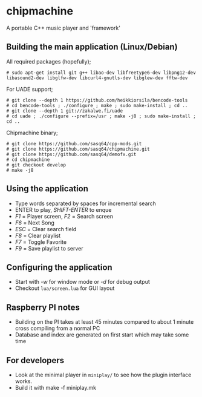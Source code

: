 chipmachine
===========

A portable C++ music player and 'framework'

## Building the main application (Linux/Debian)

All required packages (hopefully);

	# sudo apt-get install git g++ libao-dev libfreetype6-dev libpng12-dev libasound2-dev libglfw-dev libcurl4-gnutls-dev libglew-dev fftw-dev

For UADE support;

	# git clone --depth 1 https://github.com/heikkiorsila/bencode-tools
	# cd bencode-tools ; ./configure ; make ; sudo make-install ; cd ..
	# git clone --depth 1 git://zakalwe.fi/uade
	# cd uade ; ./configure --prefix=/usr ; make -j8 ; sudo make-install ; cd ..

Chipmachine binary;

	# git clone https://github.com/sasq64/cpp-mods.git
	# git clone https://github.com/sasq64/chipmachine.git
	# git clone https://github.com/sasq64/demofx.git
	# cd chipmachine
	# git checkout develop
	# make -j8

## Using the application

* Type words separated by spaces for incremental search
* ENTER to play, *SHIFT-ENTER* to enque
* *F1* = Player screen, *F2* = Search screen
* *F6* = Next Song
* *ESC* = Clear search field
* *F8* = Clear playlist
* *F7* = Toggle Favorite
* *F9* = Save playlist to server

## Configuring the application

* Start with *-w* for window mode or *-d* for debug output
* Checkout `lua/screen.lua` for GUI layout

## Raspberry PI notes

* Building on the PI takes at least 45 minutes compared to about 1 minute cross compiling from a normal PC
* Database and index are generated on first start which may take some time

## For developers

* Look at the minimal player in `miniplay/` to see how the plugin interface works.
* Build it with make -f miniplay.mk

